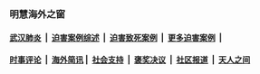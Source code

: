 
### 明慧海外之窗

####  [武汉肺炎](indexes/365.md?t=05191500) &nbsp;|&nbsp;  [迫害案例综述](indexes/328.md?t=05191500) &nbsp;|&nbsp; [迫害致死案例](indexes/277.md?t=05191500)  &nbsp;|&nbsp; [更多迫害案例](indexes/81.md?t=05191500)  &nbsp;|&nbsp; 
####  [时事评论](indexes/19.md?t=05191500) &nbsp;|&nbsp; [海外简讯](indexes/245.md?t=05191500)&nbsp;|&nbsp;  [社会支持](indexes/140.md?t=05191500) &nbsp;|&nbsp; [褒奖决议](indexes/282.md?t=05191500) &nbsp;|&nbsp; [社区报道](indexes/91.md?t=05191500)  &nbsp;|&nbsp; [天人之间](indexes/78.md?t=05191500) 

